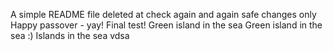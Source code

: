 A simple README file
deleted at
check again
and again
safe changes only
Happy passover - yay!
Final test!
Green island in the sea
Green island in the sea :)
Islands in the sea
vdsa
